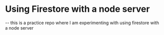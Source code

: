 # Using Firestore with a node server

-- this is a practice repo where I am experimenting with using firestore with a node server
